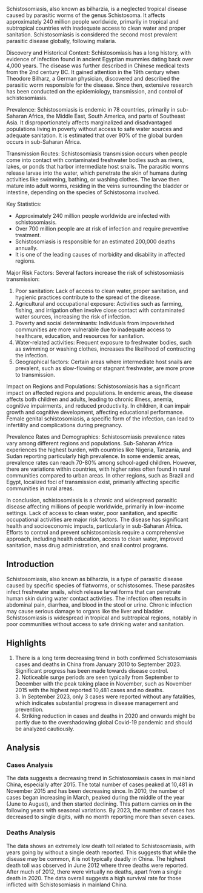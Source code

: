 Schistosomiasis, also known as bilharzia, is a neglected tropical disease caused by parasitic worms of the genus Schistosoma. It affects approximately 240 million people worldwide, primarily in tropical and subtropical countries with inadequate access to clean water and proper sanitation. Schistosomiasis is considered the second most prevalent parasitic disease globally, following malaria.

Discovery and Historical Context:
Schistosomiasis has a long history, with evidence of infection found in ancient Egyptian mummies dating back over 4,000 years. The disease was further described in Chinese medical texts from the 2nd century BC. It gained attention in the 19th century when Theodore Bilharz, a German physician, discovered and described the parasitic worm responsible for the disease. Since then, extensive research has been conducted on the epidemiology, transmission, and control of schistosomiasis.

Prevalence:
Schistosomiasis is endemic in 78 countries, primarily in sub-Saharan Africa, the Middle East, South America, and parts of Southeast Asia. It disproportionately affects marginalized and disadvantaged populations living in poverty without access to safe water sources and adequate sanitation. It is estimated that over 90% of the global burden occurs in sub-Saharan Africa.

Transmission Routes:
Schistosomiasis transmission occurs when people come into contact with contaminated freshwater bodies such as rivers, lakes, or ponds that harbor intermediate host snails. The parasitic worms release larvae into the water, which penetrate the skin of humans during activities like swimming, bathing, or washing clothes. The larvae then mature into adult worms, residing in the veins surrounding the bladder or intestine, depending on the species of Schistosoma involved.

Key Statistics:
- Approximately 240 million people worldwide are infected with schistosomiasis.
- Over 700 million people are at risk of infection and require preventive treatment.
- Schistosomiasis is responsible for an estimated 200,000 deaths annually.
- It is one of the leading causes of morbidity and disability in affected regions.

Major Risk Factors:
Several factors increase the risk of schistosomiasis transmission:
1. Poor sanitation: Lack of access to clean water, proper sanitation, and hygienic practices contribute to the spread of the disease.
2. Agricultural and occupational exposure: Activities such as farming, fishing, and irrigation often involve close contact with contaminated water sources, increasing the risk of infection.
3. Poverty and social determinants: Individuals from impoverished communities are more vulnerable due to inadequate access to healthcare, education, and resources for sanitation.
4. Water-related activities: Frequent exposure to freshwater bodies, such as swimming or washing clothes, increases the likelihood of contracting the infection.
5. Geographical factors: Certain areas where intermediate host snails are prevalent, such as slow-flowing or stagnant freshwater, are more prone to transmission.

Impact on Regions and Populations:
Schistosomiasis has a significant impact on affected regions and populations. In endemic areas, the disease affects both children and adults, leading to chronic illness, anemia, cognitive impairments, and reduced productivity. In children, it can impair growth and cognitive development, affecting educational performance. Female genital schistosomiasis, a specific form of the infection, can lead to infertility and complications during pregnancy.

Prevalence Rates and Demographics:
Schistosomiasis prevalence rates vary among different regions and populations. Sub-Saharan Africa experiences the highest burden, with countries like Nigeria, Tanzania, and Sudan reporting particularly high prevalence. In some endemic areas, prevalence rates can reach 70-80% among school-aged children. However, there are variations within countries, with higher rates often found in rural communities compared to urban areas. In other regions, such as Brazil and Egypt, localized foci of transmission exist, primarily affecting specific communities in rural areas.

In conclusion, schistosomiasis is a chronic and widespread parasitic disease affecting millions of people worldwide, primarily in low-income settings. Lack of access to clean water, poor sanitation, and specific occupational activities are major risk factors. The disease has significant health and socioeconomic impacts, particularly in sub-Saharan Africa. Efforts to control and prevent schistosomiasis require a comprehensive approach, including health education, access to clean water, improved sanitation, mass drug administration, and snail control programs.
## Introduction

Schistosomiasis, also known as bilharzia, is a type of parasitic disease caused by specific species of flatworms, or schistosomes. These parasites infect freshwater snails, which release larval forms that can penetrate human skin during water contact activities. The infection often results in abdominal pain, diarrhea, and blood in the stool or urine. Chronic infection may cause serious damage to organs like the liver and bladder. Schistosomiasis is widespread in tropical and subtropical regions, notably in poor communities without access to safe drinking water and sanitation.

## Highlights

1. There is a long term decreasing trend in both confirmed Schistosomiasis cases and deaths in China from January 2010 to September 2023. Significant progress has been made towards disease control.<br/>2. Noticeable surge periods are seen typically from September to December with the peak taking place in November, such as November 2015 with the highest reported 10,481 cases and no deaths.<br/>3. In September 2023, only 3 cases were reported without any fatalities, which indicates substantial progress in disease management and prevention.<br/>4. Striking reduction in cases and deaths in 2020 and onwards might be partly due to the overshadowing global Covid-19 pandemic and should be analyzed cautiously.

## Analysis

### Cases Analysis
The data suggests a decreasing trend in Schistosomiasis cases in mainland China, especially after 2015. The total number of cases peaked at 10,481 in November 2015 and has been decreasing since. In 2010, the number of cases began increasing in March, peaked during the middle of the year (June to August), and then started declining. This pattern carries on in the following years with seasonal variations. By 2023, the number of cases has decreased to single digits, with no month reporting more than seven cases.

### Deaths Analysis
The data shows an extremely low death toll related to Schistosomiasis, with years going by without a single death reported. This suggests that while the disease may be common, it is not typically deadly in China. The highest death toll was observed in June 2012 where three deaths were reported. After much of 2012, there were virtually no deaths, apart from a single death in 2020. The data overall suggests a high survival rate for those inflicted with Schistosomiasis in mainland China.
